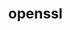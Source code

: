 ---
title: "openssl"
layout: cache
categories: [package, develop]
meta: {"versions": ["1.1.1u", "3.1.3", "3.3.0", "3.3.1"], "compilers": ["apple-clang@=15.0.0", "cce@=15.0.1", "gcc@=10.2.1", "gcc@=10.3.0", "gcc@=11.1.0", "gcc@=11.4.0", "gcc@=12.3.0", "gcc@=7.3.1", "gcc@=7.5.0", "gcc@=9.4.0", "intel@=2021.10.0", "oneapi@=2023.2.0", "oneapi@=2024.0.0", "oneapi@=2024.2.0"], "oss": ["amzn2", "centos7", "rhel8", "sle_hpc15", "ubuntu18.04", "ubuntu20.04", "ubuntu22.04", "ventura"], "platforms": ["darwin", "linux"], "targets": ["aarch64", "neoverse_n1", "neoverse_v1", "neoverse_v2", "ppc64le", "skylake_avx512", "x86_64_v3", "x86_64_v4", "zen4"], "stacks": ["aws-isc", "aws-isc-aarch64", "aws-pcluster-icelake", "aws-pcluster-neoverse_v1", "aws-pcluster-x86_64_v4", "build_systems", "data-vis-sdk", "developer-tools", "developer-tools-manylinux2014", "e4s", "e4s-cray-rhel", "e4s-cray-sles", "e4s-neoverse-v2", "e4s-neoverse_v1", "e4s-oneapi", "e4s-power", "e4s-rocm-external", "gpu-tests", "ml-darwin-aarch64-mps", "ml-linux-x86_64-cpu", "ml-linux-x86_64-cuda", "radiuss", "radiuss-aws", "radiuss-aws-aarch64", "root", "tutorial"], "num_specs": 92, "num_specs_by_stack": {"root": 92, "ml-darwin-aarch64-mps": 1, "radiuss-aws-aarch64": 2, "aws-isc-aarch64": 2, "aws-pcluster-neoverse_v1": 2, "aws-pcluster-icelake": 1, "aws-pcluster-x86_64_v4": 6, "radiuss-aws": 1, "aws-isc": 1, "developer-tools-manylinux2014": 1, "e4s-cray-rhel": 2, "e4s-cray-sles": 2, "build_systems": 1, "radiuss": 1, "developer-tools": 2, "e4s-power": 1, "data-vis-sdk": 1, "gpu-tests": 7, "e4s-neoverse_v1": 2, "e4s-neoverse-v2": 2, "e4s": 1, "ml-linux-x86_64-cpu": 1, "tutorial": 2, "e4s-rocm-external": 1, "ml-linux-x86_64-cuda": 1, "e4s-oneapi": 1}}
spec_details: [{"hash": "kr4gcps5xfflbjpbu2krjwsznardwsot", "compiler": "apple-clang@=15.0.0", "versions": ["3.3.0"], "os": "ventura", "platform": "darwin", "target": "aarch64", "variants": ["build_system=generic", "certs=mozilla", "~docs", "+shared"], "stacks": ["root"], "size": "-", "tarball": "https://binaries.spack.io/develop/build_cache/darwin-ventura-aarch64/apple-clang-15.0.0/openssl-3.3.0/darwin-ventura-aarch64-apple-clang-15.0.0-openssl-3.3.0-kr4gcps5xfflbjpbu2krjwsznardwsot.spack"}, {"hash": "4mq63d6shi6ognvsh2b2etexlj2chrdi", "compiler": "apple-clang@=15.0.0", "versions": ["3.3.0"], "os": "ventura", "platform": "darwin", "target": "aarch64", "variants": ["build_system=generic", "certs=mozilla", "~docs", "+shared"], "stacks": ["root"], "size": "-", "tarball": "https://binaries.spack.io/develop/build_cache/darwin-ventura-aarch64/apple-clang-15.0.0/openssl-3.3.0/darwin-ventura-aarch64-apple-clang-15.0.0-openssl-3.3.0-4mq63d6shi6ognvsh2b2etexlj2chrdi.spack"}, {"hash": "djtsewwhakgqecd6ahkxlirruaeevmhp", "compiler": "apple-clang@=15.0.0", "versions": ["3.3.1"], "os": "ventura", "platform": "darwin", "target": "aarch64", "variants": ["build_system=generic", "certs=mozilla", "~docs", "+shared"], "stacks": ["ml-darwin-aarch64-mps", "root"], "size": "-", "tarball": "https://binaries.spack.io/develop/build_cache/darwin-ventura-aarch64/apple-clang-15.0.0/openssl-3.3.1/darwin-ventura-aarch64-apple-clang-15.0.0-openssl-3.3.1-djtsewwhakgqecd6ahkxlirruaeevmhp.spack"}, {"hash": "yqiypob37zwqcqtktanz66kb4ipuzzfm", "compiler": "gcc@=7.3.1", "versions": ["3.3.0"], "os": "amzn2", "platform": "linux", "target": "aarch64", "variants": ["build_system=generic", "certs=mozilla", "~docs", "+shared"], "stacks": ["root"], "size": "-", "tarball": "https://binaries.spack.io/develop/build_cache/linux-amzn2-aarch64/gcc-7.3.1/openssl-3.3.0/linux-amzn2-aarch64-gcc-7.3.1-openssl-3.3.0-yqiypob37zwqcqtktanz66kb4ipuzzfm.spack"}, {"hash": "d7hna7vnkhjhyso4sse4le3ftyy5wppx", "compiler": "gcc@=7.3.1", "versions": ["3.3.1"], "os": "amzn2", "platform": "linux", "target": "aarch64", "variants": ["build_system=generic", "certs=mozilla", "~docs", "+shared"], "stacks": ["radiuss-aws-aarch64", "root", "aws-isc-aarch64"], "size": "-", "tarball": "https://binaries.spack.io/develop/build_cache/linux-amzn2-aarch64/gcc-7.3.1/openssl-3.3.1/linux-amzn2-aarch64-gcc-7.3.1-openssl-3.3.1-d7hna7vnkhjhyso4sse4le3ftyy5wppx.spack"}, {"hash": "v4tarikyvn25psiiqiwimkchbywoxrgp", "compiler": "gcc@=7.3.1", "versions": ["3.3.0"], "os": "amzn2", "platform": "linux", "target": "aarch64", "variants": ["build_system=generic", "certs=mozilla", "~docs", "+shared"], "stacks": ["root"], "size": "-", "tarball": "https://binaries.spack.io/develop/build_cache/linux-amzn2-aarch64/gcc-7.3.1/openssl-3.3.0/linux-amzn2-aarch64-gcc-7.3.1-openssl-3.3.0-v4tarikyvn25psiiqiwimkchbywoxrgp.spack"}, {"hash": "pxp4bghxmcl5axb2dsbw6vw4pr2hjmxn", "compiler": "gcc@=12.3.0", "versions": ["3.3.0"], "os": "amzn2", "platform": "linux", "target": "neoverse_n1", "variants": ["build_system=generic", "certs=mozilla", "~docs", "+shared"], "stacks": ["root"], "size": "-", "tarball": "https://binaries.spack.io/develop/build_cache/linux-amzn2-neoverse_n1/gcc-12.3.0/openssl-3.3.0/linux-amzn2-neoverse_n1-gcc-12.3.0-openssl-3.3.0-pxp4bghxmcl5axb2dsbw6vw4pr2hjmxn.spack"}, {"hash": "iqrxhu3rvgdt6zu6fchqsdocyiqxgchd", "compiler": "gcc@=12.3.0", "versions": ["3.3.1"], "os": "amzn2", "platform": "linux", "target": "neoverse_n1", "variants": ["build_system=generic", "certs=mozilla", "~docs", "+shared"], "stacks": ["root", "aws-pcluster-neoverse_v1"], "size": "-", "tarball": "https://binaries.spack.io/develop/build_cache/linux-amzn2-neoverse_n1/gcc-12.3.0/openssl-3.3.1/linux-amzn2-neoverse_n1-gcc-12.3.0-openssl-3.3.1-iqrxhu3rvgdt6zu6fchqsdocyiqxgchd.spack"}, {"hash": "gyxsdrmyh2xl7orl6ifkremrkhxfkgzj", "compiler": "gcc@=12.3.0", "versions": ["3.3.0"], "os": "amzn2", "platform": "linux", "target": "neoverse_n1", "variants": ["build_system=generic", "certs=mozilla", "~docs", "+shared"], "stacks": ["root"], "size": "-", "tarball": "https://binaries.spack.io/develop/build_cache/linux-amzn2-neoverse_n1/gcc-12.3.0/openssl-3.3.0/linux-amzn2-neoverse_n1-gcc-12.3.0-openssl-3.3.0-gyxsdrmyh2xl7orl6ifkremrkhxfkgzj.spack"}, {"hash": "cnv7kj5jgdppnz6eccvartkgwq6srhrb", "compiler": "gcc@=7.3.1", "versions": ["3.3.0"], "os": "amzn2", "platform": "linux", "target": "neoverse_n1", "variants": ["build_system=generic", "certs=mozilla", "~docs", "+shared"], "stacks": ["root"], "size": "-", "tarball": "https://binaries.spack.io/develop/build_cache/linux-amzn2-neoverse_n1/gcc-7.3.1/openssl-3.3.0/linux-amzn2-neoverse_n1-gcc-7.3.1-openssl-3.3.0-cnv7kj5jgdppnz6eccvartkgwq6srhrb.spack"}, {"hash": "7eylqvc3dezqbpt6nimtnaqllwge465l", "compiler": "gcc@=7.3.1", "versions": ["3.3.0"], "os": "amzn2", "platform": "linux", "target": "neoverse_n1", "variants": ["build_system=generic", "certs=mozilla", "~docs", "+shared"], "stacks": ["root"], "size": "-", "tarball": "https://binaries.spack.io/develop/build_cache/linux-amzn2-neoverse_n1/gcc-7.3.1/openssl-3.3.0/linux-amzn2-neoverse_n1-gcc-7.3.1-openssl-3.3.0-7eylqvc3dezqbpt6nimtnaqllwge465l.spack"}, {"hash": "2soi2uqjcpqhzkwizitjitehzdabvdgo", "compiler": "gcc@=7.3.1", "versions": ["3.3.1"], "os": "amzn2", "platform": "linux", "target": "neoverse_n1", "variants": ["build_system=generic", "certs=mozilla", "~docs", "+shared"], "stacks": ["radiuss-aws-aarch64", "root", "aws-isc-aarch64"], "size": "-", "tarball": "https://binaries.spack.io/develop/build_cache/linux-amzn2-neoverse_n1/gcc-7.3.1/openssl-3.3.1/linux-amzn2-neoverse_n1-gcc-7.3.1-openssl-3.3.1-2soi2uqjcpqhzkwizitjitehzdabvdgo.spack"}, {"hash": "dvzo5a6sk6n7fewstmlsfzc7usmmg6xq", "compiler": "gcc@=12.3.0", "versions": ["3.3.1"], "os": "amzn2", "platform": "linux", "target": "neoverse_v1", "variants": ["build_system=generic", "certs=mozilla", "~docs", "+shared"], "stacks": ["root", "aws-pcluster-neoverse_v1"], "size": "-", "tarball": "https://binaries.spack.io/develop/build_cache/linux-amzn2-neoverse_v1/gcc-12.3.0/openssl-3.3.1/linux-amzn2-neoverse_v1-gcc-12.3.0-openssl-3.3.1-dvzo5a6sk6n7fewstmlsfzc7usmmg6xq.spack"}, {"hash": "z2aggikg7vkayt4vu3w3uesrzcfls7gj", "compiler": "gcc@=12.3.0", "versions": ["3.3.0"], "os": "amzn2", "platform": "linux", "target": "neoverse_v1", "variants": ["build_system=generic", "certs=mozilla", "~docs", "+shared"], "stacks": ["root"], "size": "-", "tarball": "https://binaries.spack.io/develop/build_cache/linux-amzn2-neoverse_v1/gcc-12.3.0/openssl-3.3.0/linux-amzn2-neoverse_v1-gcc-12.3.0-openssl-3.3.0-z2aggikg7vkayt4vu3w3uesrzcfls7gj.spack"}, {"hash": "lfrdvfuofyrrhakkwuupn2bne5dfyaoe", "compiler": "gcc@=12.3.0", "versions": ["3.3.0"], "os": "amzn2", "platform": "linux", "target": "neoverse_v1", "variants": ["build_system=generic", "certs=mozilla", "~docs", "+shared"], "stacks": ["root"], "size": "-", "tarball": "https://binaries.spack.io/develop/build_cache/linux-amzn2-neoverse_v1/gcc-12.3.0/openssl-3.3.0/linux-amzn2-neoverse_v1-gcc-12.3.0-openssl-3.3.0-lfrdvfuofyrrhakkwuupn2bne5dfyaoe.spack"}, {"hash": "6b5ifxx2yqzfignfn6o4qmu62joaan5d", "compiler": "gcc@=7.3.1", "versions": ["1.1.1u"], "os": "amzn2", "platform": "linux", "target": "skylake_avx512", "variants": ["build_system=generic", "certs=mozilla", "~docs", "~shared"], "stacks": ["aws-pcluster-icelake", "root"], "size": "-", "tarball": "https://binaries.spack.io/develop/build_cache/linux-amzn2-skylake_avx512/gcc-7.3.1/openssl-1.1.1u/linux-amzn2-skylake_avx512-gcc-7.3.1-openssl-1.1.1u-6b5ifxx2yqzfignfn6o4qmu62joaan5d.spack"}, {"hash": "btuhlng7evjlbaomavbb4fnbufm4vy2b", "compiler": "gcc@=12.3.0", "versions": ["3.3.0"], "os": "amzn2", "platform": "linux", "target": "x86_64_v3", "variants": ["build_system=generic", "certs=mozilla", "~docs", "+shared"], "stacks": ["root"], "size": "-", "tarball": "https://binaries.spack.io/develop/build_cache/linux-amzn2-x86_64_v3/gcc-12.3.0/openssl-3.3.0/linux-amzn2-x86_64_v3-gcc-12.3.0-openssl-3.3.0-btuhlng7evjlbaomavbb4fnbufm4vy2b.spack"}, {"hash": "fltudtro4l7dcyx3rcvfb55q2mwfmomr", "compiler": "gcc@=12.3.0", "versions": ["3.3.0"], "os": "amzn2", "platform": "linux", "target": "x86_64_v3", "variants": ["build_system=generic", "certs=mozilla", "~docs", "+shared"], "stacks": ["root"], "size": "-", "tarball": "https://binaries.spack.io/develop/build_cache/linux-amzn2-x86_64_v3/gcc-12.3.0/openssl-3.3.0/linux-amzn2-x86_64_v3-gcc-12.3.0-openssl-3.3.0-fltudtro4l7dcyx3rcvfb55q2mwfmomr.spack"}, {"hash": "5me7kbxo7knwdhukcygqnh6fqqo6x3pd", "compiler": "gcc@=12.3.0", "versions": ["3.3.1"], "os": "amzn2", "platform": "linux", "target": "x86_64_v3", "variants": ["build_system=generic", "certs=mozilla", "~docs", "+shared"], "stacks": ["root", "aws-pcluster-x86_64_v4"], "size": "-", "tarball": "https://binaries.spack.io/develop/build_cache/linux-amzn2-x86_64_v3/gcc-12.3.0/openssl-3.3.1/linux-amzn2-x86_64_v3-gcc-12.3.0-openssl-3.3.1-5me7kbxo7knwdhukcygqnh6fqqo6x3pd.spack"}, {"hash": "lj5n4sjjtkfajq4abx4orugeuabwh2cc", "compiler": "gcc@=7.3.1", "versions": ["3.3.0"], "os": "amzn2", "platform": "linux", "target": "x86_64_v3", "variants": ["build_system=generic", "certs=mozilla", "~docs", "+shared"], "stacks": ["root"], "size": "-", "tarball": "https://binaries.spack.io/develop/build_cache/linux-amzn2-x86_64_v3/gcc-7.3.1/openssl-3.3.0/linux-amzn2-x86_64_v3-gcc-7.3.1-openssl-3.3.0-lj5n4sjjtkfajq4abx4orugeuabwh2cc.spack"}, {"hash": "csvnot5okzm4ru5xgqsupp6xahl3v7qf", "compiler": "gcc@=7.3.1", "versions": ["3.3.0"], "os": "amzn2", "platform": "linux", "target": "x86_64_v3", "variants": ["build_system=generic", "certs=mozilla", "~docs", "+shared"], "stacks": ["root"], "size": "-", "tarball": "https://binaries.spack.io/develop/build_cache/linux-amzn2-x86_64_v3/gcc-7.3.1/openssl-3.3.0/linux-amzn2-x86_64_v3-gcc-7.3.1-openssl-3.3.0-csvnot5okzm4ru5xgqsupp6xahl3v7qf.spack"}, {"hash": "iinow3catbfl3agn3agl26coxjxudqoy", "compiler": "gcc@=7.3.1", "versions": ["3.3.1"], "os": "amzn2", "platform": "linux", "target": "x86_64_v3", "variants": ["build_system=generic", "certs=mozilla", "~docs", "+shared"], "stacks": ["radiuss-aws", "root", "aws-isc"], "size": "-", "tarball": "https://binaries.spack.io/develop/build_cache/linux-amzn2-x86_64_v3/gcc-7.3.1/openssl-3.3.1/linux-amzn2-x86_64_v3-gcc-7.3.1-openssl-3.3.1-iinow3catbfl3agn3agl26coxjxudqoy.spack"}, {"hash": "sx4hqktxcugimwvbndg5yqp573iijmxa", "compiler": "intel@=2021.10.0", "versions": ["3.3.0"], "os": "amzn2", "platform": "linux", "target": "x86_64_v3", "variants": ["build_system=generic", "certs=mozilla", "~docs", "+shared"], "stacks": ["root"], "size": "-", "tarball": "https://binaries.spack.io/develop/build_cache/linux-amzn2-x86_64_v3/intel-2021.10.0/openssl-3.3.0/linux-amzn2-x86_64_v3-intel-2021.10.0-openssl-3.3.0-sx4hqktxcugimwvbndg5yqp573iijmxa.spack"}, {"hash": "mxysox7ima4mpltg2mdutsv3lcm3zdsn", "compiler": "intel@=2021.10.0", "versions": ["3.3.1"], "os": "amzn2", "platform": "linux", "target": "x86_64_v3", "variants": ["build_system=generic", "certs=mozilla", "~docs", "+shared"], "stacks": ["root", "aws-pcluster-x86_64_v4"], "size": "-", "tarball": "https://binaries.spack.io/develop/build_cache/linux-amzn2-x86_64_v3/intel-2021.10.0/openssl-3.3.1/linux-amzn2-x86_64_v3-intel-2021.10.0-openssl-3.3.1-mxysox7ima4mpltg2mdutsv3lcm3zdsn.spack"}, {"hash": "fpqdtvclbjymcun7bex3c7ky2o2ul6wn", "compiler": "intel@=2021.10.0", "versions": ["3.3.0"], "os": "amzn2", "platform": "linux", "target": "x86_64_v3", "variants": ["build_system=generic", "certs=mozilla", "~docs", "+shared"], "stacks": ["root"], "size": "-", "tarball": "https://binaries.spack.io/develop/build_cache/linux-amzn2-x86_64_v3/intel-2021.10.0/openssl-3.3.0/linux-amzn2-x86_64_v3-intel-2021.10.0-openssl-3.3.0-fpqdtvclbjymcun7bex3c7ky2o2ul6wn.spack"}, {"hash": "dtzosvmvsmgmybgjmlhdehqreg5f5dfo", "compiler": "oneapi@=2023.2.0", "versions": ["3.3.1"], "os": "amzn2", "platform": "linux", "target": "x86_64_v3", "variants": ["build_system=generic", "certs=mozilla", "~docs", "+shared"], "stacks": ["root", "aws-pcluster-x86_64_v4"], "size": "-", "tarball": "https://binaries.spack.io/develop/build_cache/linux-amzn2-x86_64_v3/oneapi-2023.2.0/openssl-3.3.1/linux-amzn2-x86_64_v3-oneapi-2023.2.0-openssl-3.3.1-dtzosvmvsmgmybgjmlhdehqreg5f5dfo.spack"}, {"hash": "ble3uyv6hfcncntaravfuhui6r2iirj4", "compiler": "oneapi@=2023.2.0", "versions": ["3.3.0"], "os": "amzn2", "platform": "linux", "target": "x86_64_v3", "variants": ["build_system=generic", "certs=mozilla", "~docs", "+shared"], "stacks": ["root"], "size": "-", "tarball": "https://binaries.spack.io/develop/build_cache/linux-amzn2-x86_64_v3/oneapi-2023.2.0/openssl-3.3.0/linux-amzn2-x86_64_v3-oneapi-2023.2.0-openssl-3.3.0-ble3uyv6hfcncntaravfuhui6r2iirj4.spack"}, {"hash": "mjphnms2bz2jficogr7f72q7g27hmaww", "compiler": "oneapi@=2023.2.0", "versions": ["3.3.0"], "os": "amzn2", "platform": "linux", "target": "x86_64_v3", "variants": ["build_system=generic", "certs=mozilla", "~docs", "+shared"], "stacks": ["root"], "size": "-", "tarball": "https://binaries.spack.io/develop/build_cache/linux-amzn2-x86_64_v3/oneapi-2023.2.0/openssl-3.3.0/linux-amzn2-x86_64_v3-oneapi-2023.2.0-openssl-3.3.0-mjphnms2bz2jficogr7f72q7g27hmaww.spack"}, {"hash": "mrhuumit3cq4nl2w4lyy6a7ccui3fo73", "compiler": "gcc@=12.3.0", "versions": ["3.3.0"], "os": "amzn2", "platform": "linux", "target": "x86_64_v4", "variants": ["build_system=generic", "certs=mozilla", "~docs", "+shared"], "stacks": ["root"], "size": "-", "tarball": "https://binaries.spack.io/develop/build_cache/linux-amzn2-x86_64_v4/gcc-12.3.0/openssl-3.3.0/linux-amzn2-x86_64_v4-gcc-12.3.0-openssl-3.3.0-mrhuumit3cq4nl2w4lyy6a7ccui3fo73.spack"}, {"hash": "bgmgx3nxddldotwngyssr6zl6gm3lwb3", "compiler": "gcc@=12.3.0", "versions": ["3.3.0"], "os": "amzn2", "platform": "linux", "target": "x86_64_v4", "variants": ["build_system=generic", "certs=mozilla", "~docs", "+shared"], "stacks": ["root"], "size": "-", "tarball": "https://binaries.spack.io/develop/build_cache/linux-amzn2-x86_64_v4/gcc-12.3.0/openssl-3.3.0/linux-amzn2-x86_64_v4-gcc-12.3.0-openssl-3.3.0-bgmgx3nxddldotwngyssr6zl6gm3lwb3.spack"}, {"hash": "xv6rm3d4n6cyceye6fqxqxew3rmas6ir", "compiler": "gcc@=12.3.0", "versions": ["3.3.1"], "os": "amzn2", "platform": "linux", "target": "x86_64_v4", "variants": ["build_system=generic", "certs=mozilla", "~docs", "+shared"], "stacks": ["root", "aws-pcluster-x86_64_v4"], "size": "-", "tarball": "https://binaries.spack.io/develop/build_cache/linux-amzn2-x86_64_v4/gcc-12.3.0/openssl-3.3.1/linux-amzn2-x86_64_v4-gcc-12.3.0-openssl-3.3.1-xv6rm3d4n6cyceye6fqxqxew3rmas6ir.spack"}, {"hash": "xdyv2hicyblpcushfqkhjfampgd2osbj", "compiler": "intel@=2021.10.0", "versions": ["3.3.1"], "os": "amzn2", "platform": "linux", "target": "x86_64_v4", "variants": ["build_system=generic", "certs=mozilla", "~docs", "+shared"], "stacks": ["root", "aws-pcluster-x86_64_v4"], "size": "-", "tarball": "https://binaries.spack.io/develop/build_cache/linux-amzn2-x86_64_v4/intel-2021.10.0/openssl-3.3.1/linux-amzn2-x86_64_v4-intel-2021.10.0-openssl-3.3.1-xdyv2hicyblpcushfqkhjfampgd2osbj.spack"}, {"hash": "fbd2xl46dkpsaoaf4dmdya6xt4hrp3tj", "compiler": "intel@=2021.10.0", "versions": ["3.3.0"], "os": "amzn2", "platform": "linux", "target": "x86_64_v4", "variants": ["build_system=generic", "certs=mozilla", "~docs", "+shared"], "stacks": ["root"], "size": "-", "tarball": "https://binaries.spack.io/develop/build_cache/linux-amzn2-x86_64_v4/intel-2021.10.0/openssl-3.3.0/linux-amzn2-x86_64_v4-intel-2021.10.0-openssl-3.3.0-fbd2xl46dkpsaoaf4dmdya6xt4hrp3tj.spack"}, {"hash": "x7yxzflrsowlzowperucnlzygwlzrwq5", "compiler": "intel@=2021.10.0", "versions": ["3.3.0"], "os": "amzn2", "platform": "linux", "target": "x86_64_v4", "variants": ["build_system=generic", "certs=mozilla", "~docs", "+shared"], "stacks": ["root"], "size": "-", "tarball": "https://binaries.spack.io/develop/build_cache/linux-amzn2-x86_64_v4/intel-2021.10.0/openssl-3.3.0/linux-amzn2-x86_64_v4-intel-2021.10.0-openssl-3.3.0-x7yxzflrsowlzowperucnlzygwlzrwq5.spack"}, {"hash": "rgpue623gxejp43qpfpfzocxq2kdk7sd", "compiler": "oneapi@=2023.2.0", "versions": ["3.3.0"], "os": "amzn2", "platform": "linux", "target": "x86_64_v4", "variants": ["build_system=generic", "certs=mozilla", "~docs", "+shared"], "stacks": ["root"], "size": "-", "tarball": "https://binaries.spack.io/develop/build_cache/linux-amzn2-x86_64_v4/oneapi-2023.2.0/openssl-3.3.0/linux-amzn2-x86_64_v4-oneapi-2023.2.0-openssl-3.3.0-rgpue623gxejp43qpfpfzocxq2kdk7sd.spack"}, {"hash": "k7yuxltgyfaxev7dv3slds645rpsls6e", "compiler": "oneapi@=2023.2.0", "versions": ["3.3.0"], "os": "amzn2", "platform": "linux", "target": "x86_64_v4", "variants": ["build_system=generic", "certs=mozilla", "~docs", "+shared"], "stacks": ["root"], "size": "-", "tarball": "https://binaries.spack.io/develop/build_cache/linux-amzn2-x86_64_v4/oneapi-2023.2.0/openssl-3.3.0/linux-amzn2-x86_64_v4-oneapi-2023.2.0-openssl-3.3.0-k7yuxltgyfaxev7dv3slds645rpsls6e.spack"}, {"hash": "dd5eld62e43nivg2zvjhsu4hqbqlyt4q", "compiler": "oneapi@=2023.2.0", "versions": ["3.3.1"], "os": "amzn2", "platform": "linux", "target": "x86_64_v4", "variants": ["build_system=generic", "certs=mozilla", "~docs", "+shared"], "stacks": ["root", "aws-pcluster-x86_64_v4"], "size": "-", "tarball": "https://binaries.spack.io/develop/build_cache/linux-amzn2-x86_64_v4/oneapi-2023.2.0/openssl-3.3.1/linux-amzn2-x86_64_v4-oneapi-2023.2.0-openssl-3.3.1-dd5eld62e43nivg2zvjhsu4hqbqlyt4q.spack"}, {"hash": "x753iv7efaump7m4vk223auciouap6iq", "compiler": "gcc@=10.2.1", "versions": ["3.3.0"], "os": "centos7", "platform": "linux", "target": "x86_64_v3", "variants": ["build_system=generic", "certs=system", "~docs", "+shared"], "stacks": ["root"], "size": "-", "tarball": "https://binaries.spack.io/develop/build_cache/linux-centos7-x86_64_v3/gcc-10.2.1/openssl-3.3.0/linux-centos7-x86_64_v3-gcc-10.2.1-openssl-3.3.0-x753iv7efaump7m4vk223auciouap6iq.spack"}, {"hash": "na6dirhthms3ejib5xfryydnv4rzq64d", "compiler": "gcc@=10.2.1", "versions": ["3.3.1"], "os": "centos7", "platform": "linux", "target": "x86_64_v3", "variants": ["build_system=generic", "certs=system", "~docs", "+shared"], "stacks": ["developer-tools-manylinux2014", "root"], "size": "-", "tarball": "https://binaries.spack.io/develop/build_cache/linux-centos7-x86_64_v3/gcc-10.2.1/openssl-3.3.1/linux-centos7-x86_64_v3-gcc-10.2.1-openssl-3.3.1-na6dirhthms3ejib5xfryydnv4rzq64d.spack"}, {"hash": "foqxo5u6ikkwxup2r7w33jqyobdzgbwv", "compiler": "gcc@=10.2.1", "versions": ["3.3.0"], "os": "centos7", "platform": "linux", "target": "x86_64_v3", "variants": ["build_system=generic", "certs=system", "~docs", "+shared"], "stacks": ["root"], "size": "-", "tarball": "https://binaries.spack.io/develop/build_cache/linux-centos7-x86_64_v3/gcc-10.2.1/openssl-3.3.0/linux-centos7-x86_64_v3-gcc-10.2.1-openssl-3.3.0-foqxo5u6ikkwxup2r7w33jqyobdzgbwv.spack"}, {"hash": "puxtkcrsua6ukbjscpt2vlee3yvn67ge", "compiler": "cce@=15.0.1", "versions": ["3.3.1"], "os": "rhel8", "platform": "linux", "target": "zen4", "variants": ["build_system=generic", "certs=mozilla", "~docs", "+shared"], "stacks": ["e4s-cray-rhel", "root"], "size": "-", "tarball": "https://binaries.spack.io/develop/build_cache/linux-rhel8-zen4/cce-15.0.1/openssl-3.3.1/linux-rhel8-zen4-cce-15.0.1-openssl-3.3.1-puxtkcrsua6ukbjscpt2vlee3yvn67ge.spack"}, {"hash": "omfdeprlexbqlctd2hyeiieykcvyq6sd", "compiler": "cce@=15.0.1", "versions": ["3.3.0"], "os": "rhel8", "platform": "linux", "target": "zen4", "variants": ["build_system=generic", "certs=mozilla", "~docs", "+shared"], "stacks": ["root"], "size": "-", "tarball": "https://binaries.spack.io/develop/build_cache/linux-rhel8-zen4/cce-15.0.1/openssl-3.3.0/linux-rhel8-zen4-cce-15.0.1-openssl-3.3.0-omfdeprlexbqlctd2hyeiieykcvyq6sd.spack"}, {"hash": "pe6gew76ysowelv3inf3ndznsxrmdeid", "compiler": "cce@=15.0.1", "versions": ["3.3.0"], "os": "rhel8", "platform": "linux", "target": "zen4", "variants": ["build_system=generic", "certs=mozilla", "~docs", "+shared"], "stacks": ["root"], "size": "-", "tarball": "https://binaries.spack.io/develop/build_cache/linux-rhel8-zen4/cce-15.0.1/openssl-3.3.0/linux-rhel8-zen4-cce-15.0.1-openssl-3.3.0-pe6gew76ysowelv3inf3ndznsxrmdeid.spack"}, {"hash": "j7ifkj57nbuqn65mp2gabzyxwlhgfwe6", "compiler": "cce@=15.0.1", "versions": ["3.3.0"], "os": "rhel8", "platform": "linux", "target": "zen4", "variants": ["build_system=generic", "certs=mozilla", "~docs", "+shared"], "stacks": ["root"], "size": "-", "tarball": "https://binaries.spack.io/develop/build_cache/linux-rhel8-zen4/cce-15.0.1/openssl-3.3.0/linux-rhel8-zen4-cce-15.0.1-openssl-3.3.0-j7ifkj57nbuqn65mp2gabzyxwlhgfwe6.spack"}, {"hash": "zjmsklticmhi5wblbz2cve32kquj5krc", "compiler": "cce@=15.0.1", "versions": ["3.3.1"], "os": "rhel8", "platform": "linux", "target": "zen4", "variants": ["build_system=generic", "certs=mozilla", "~docs", "+shared"], "stacks": ["e4s-cray-rhel", "root"], "size": "-", "tarball": "https://binaries.spack.io/develop/build_cache/linux-rhel8-zen4/cce-15.0.1/openssl-3.3.1/linux-rhel8-zen4-cce-15.0.1-openssl-3.3.1-zjmsklticmhi5wblbz2cve32kquj5krc.spack"}, {"hash": "o3iz5tsf2txv7tjsotc43e26qojdsstl", "compiler": "cce@=15.0.1", "versions": ["3.3.0"], "os": "rhel8", "platform": "linux", "target": "zen4", "variants": ["build_system=generic", "certs=mozilla", "~docs", "+shared"], "stacks": ["root"], "size": "-", "tarball": "https://binaries.spack.io/develop/build_cache/linux-rhel8-zen4/cce-15.0.1/openssl-3.3.0/linux-rhel8-zen4-cce-15.0.1-openssl-3.3.0-o3iz5tsf2txv7tjsotc43e26qojdsstl.spack"}, {"hash": "m6rflzrlm2ylehyrmgqesnslaex5omc2", "compiler": "gcc@=10.3.0", "versions": ["3.3.1"], "os": "sle_hpc15", "platform": "linux", "target": "x86_64_v4", "variants": ["build_system=generic", "certs=mozilla", "~docs", "+shared"], "stacks": ["e4s-cray-sles", "root"], "size": "-", "tarball": "https://binaries.spack.io/develop/build_cache/linux-sle_hpc15-x86_64_v4/gcc-10.3.0/openssl-3.3.1/linux-sle_hpc15-x86_64_v4-gcc-10.3.0-openssl-3.3.1-m6rflzrlm2ylehyrmgqesnslaex5omc2.spack"}, {"hash": "rlqas7wyncpyrvxi46esxoahc6ynouao", "compiler": "gcc@=10.3.0", "versions": ["3.3.0"], "os": "sle_hpc15", "platform": "linux", "target": "x86_64_v4", "variants": ["build_system=generic", "certs=mozilla", "~docs", "+shared"], "stacks": ["root"], "size": "-", "tarball": "https://binaries.spack.io/develop/build_cache/linux-sle_hpc15-x86_64_v4/gcc-10.3.0/openssl-3.3.0/linux-sle_hpc15-x86_64_v4-gcc-10.3.0-openssl-3.3.0-rlqas7wyncpyrvxi46esxoahc6ynouao.spack"}, {"hash": "qaqmandubq3reisk26hhusmypgutdqpl", "compiler": "gcc@=10.3.0", "versions": ["3.3.0"], "os": "sle_hpc15", "platform": "linux", "target": "x86_64_v4", "variants": ["build_system=generic", "certs=mozilla", "~docs", "+shared"], "stacks": ["root"], "size": "-", "tarball": "https://binaries.spack.io/develop/build_cache/linux-sle_hpc15-x86_64_v4/gcc-10.3.0/openssl-3.3.0/linux-sle_hpc15-x86_64_v4-gcc-10.3.0-openssl-3.3.0-qaqmandubq3reisk26hhusmypgutdqpl.spack"}, {"hash": "aqmiswqkh4crvxgcy2esrbpuqi5i6jcj", "compiler": "gcc@=10.3.0", "versions": ["3.3.0"], "os": "sle_hpc15", "platform": "linux", "target": "x86_64_v4", "variants": ["build_system=generic", "certs=mozilla", "~docs", "+shared"], "stacks": ["root"], "size": "-", "tarball": "https://binaries.spack.io/develop/build_cache/linux-sle_hpc15-x86_64_v4/gcc-10.3.0/openssl-3.3.0/linux-sle_hpc15-x86_64_v4-gcc-10.3.0-openssl-3.3.0-aqmiswqkh4crvxgcy2esrbpuqi5i6jcj.spack"}, {"hash": "u4lpbgy5evkialfuzmtvxb5e57httahf", "compiler": "gcc@=10.3.0", "versions": ["3.3.1"], "os": "sle_hpc15", "platform": "linux", "target": "x86_64_v4", "variants": ["build_system=generic", "certs=mozilla", "~docs", "+shared"], "stacks": ["e4s-cray-sles", "root"], "size": "-", "tarball": "https://binaries.spack.io/develop/build_cache/linux-sle_hpc15-x86_64_v4/gcc-10.3.0/openssl-3.3.1/linux-sle_hpc15-x86_64_v4-gcc-10.3.0-openssl-3.3.1-u4lpbgy5evkialfuzmtvxb5e57httahf.spack"}, {"hash": "pvlfy24x6pesoh6mccur2mi3ub4z4acl", "compiler": "gcc@=10.3.0", "versions": ["3.3.0"], "os": "sle_hpc15", "platform": "linux", "target": "x86_64_v4", "variants": ["build_system=generic", "certs=mozilla", "~docs", "+shared"], "stacks": ["root"], "size": "-", "tarball": "https://binaries.spack.io/develop/build_cache/linux-sle_hpc15-x86_64_v4/gcc-10.3.0/openssl-3.3.0/linux-sle_hpc15-x86_64_v4-gcc-10.3.0-openssl-3.3.0-pvlfy24x6pesoh6mccur2mi3ub4z4acl.spack"}, {"hash": "mjdiqwsvmsjgokyl6zfc4fpg2fyvf4sb", "compiler": "gcc@=7.5.0", "versions": ["3.3.0"], "os": "ubuntu18.04", "platform": "linux", "target": "x86_64_v3", "variants": ["build_system=generic", "certs=mozilla", "~docs", "+shared"], "stacks": ["root"], "size": "-", "tarball": "https://binaries.spack.io/develop/build_cache/linux-ubuntu18.04-x86_64_v3/gcc-7.5.0/openssl-3.3.0/linux-ubuntu18.04-x86_64_v3-gcc-7.5.0-openssl-3.3.0-mjdiqwsvmsjgokyl6zfc4fpg2fyvf4sb.spack"}, {"hash": "jibkxa46s6qgpcwi55ty5pfqzjgtijnq", "compiler": "gcc@=7.5.0", "versions": ["3.3.1"], "os": "ubuntu18.04", "platform": "linux", "target": "x86_64_v3", "variants": ["build_system=generic", "certs=mozilla", "~docs", "+shared"], "stacks": ["build_systems", "radiuss", "root"], "size": "-", "tarball": "https://binaries.spack.io/develop/build_cache/linux-ubuntu18.04-x86_64_v3/gcc-7.5.0/openssl-3.3.1/linux-ubuntu18.04-x86_64_v3-gcc-7.5.0-openssl-3.3.1-jibkxa46s6qgpcwi55ty5pfqzjgtijnq.spack"}, {"hash": "wjnrpp3nkp7n72ksfqu3wgjt5v7liaey", "compiler": "gcc@=7.5.0", "versions": ["3.3.0"], "os": "ubuntu18.04", "platform": "linux", "target": "x86_64_v3", "variants": ["build_system=generic", "certs=mozilla", "~docs", "+shared"], "stacks": ["root"], "size": "-", "tarball": "https://binaries.spack.io/develop/build_cache/linux-ubuntu18.04-x86_64_v3/gcc-7.5.0/openssl-3.3.0/linux-ubuntu18.04-x86_64_v3-gcc-7.5.0-openssl-3.3.0-wjnrpp3nkp7n72ksfqu3wgjt5v7liaey.spack"}, {"hash": "rwc5ka4ei3qdfgveafq6ev6msnmj5r76", "compiler": "gcc@=7.5.0", "versions": ["3.3.0"], "os": "ubuntu18.04", "platform": "linux", "target": "x86_64_v3", "variants": ["build_system=generic", "certs=system", "~docs", "+shared"], "stacks": ["root", "developer-tools"], "size": "-", "tarball": "https://binaries.spack.io/develop/build_cache/linux-ubuntu18.04-x86_64_v3/gcc-7.5.0/openssl-3.3.0/linux-ubuntu18.04-x86_64_v3-gcc-7.5.0-openssl-3.3.0-rwc5ka4ei3qdfgveafq6ev6msnmj5r76.spack"}, {"hash": "anmsopn2qnkorioz25voj66n3soaohne", "compiler": "gcc@=7.5.0", "versions": ["3.3.0"], "os": "ubuntu18.04", "platform": "linux", "target": "x86_64_v3", "variants": ["build_system=generic", "certs=system", "~docs", "+shared"], "stacks": ["root", "developer-tools"], "size": "-", "tarball": "https://binaries.spack.io/develop/build_cache/linux-ubuntu18.04-x86_64_v3/gcc-7.5.0/openssl-3.3.0/linux-ubuntu18.04-x86_64_v3-gcc-7.5.0-openssl-3.3.0-anmsopn2qnkorioz25voj66n3soaohne.spack"}, {"hash": "pcduco4cp264tnpksb6lzmvtezqzcj2e", "compiler": "gcc@=9.4.0", "versions": ["3.3.0"], "os": "ubuntu20.04", "platform": "linux", "target": "ppc64le", "variants": ["build_system=generic", "certs=mozilla", "~docs", "+shared"], "stacks": ["root"], "size": "-", "tarball": "https://binaries.spack.io/develop/build_cache/linux-ubuntu20.04-ppc64le/gcc-9.4.0/openssl-3.3.0/linux-ubuntu20.04-ppc64le-gcc-9.4.0-openssl-3.3.0-pcduco4cp264tnpksb6lzmvtezqzcj2e.spack"}, {"hash": "pmxisawensomctxtikvnipayd26uzzrm", "compiler": "gcc@=9.4.0", "versions": ["3.3.0"], "os": "ubuntu20.04", "platform": "linux", "target": "ppc64le", "variants": ["build_system=generic", "certs=mozilla", "~docs", "+shared"], "stacks": ["root"], "size": "-", "tarball": "https://binaries.spack.io/develop/build_cache/linux-ubuntu20.04-ppc64le/gcc-9.4.0/openssl-3.3.0/linux-ubuntu20.04-ppc64le-gcc-9.4.0-openssl-3.3.0-pmxisawensomctxtikvnipayd26uzzrm.spack"}, {"hash": "yk24ehydxr5a56owgtj6fjze5ogylae4", "compiler": "gcc@=9.4.0", "versions": ["3.3.1"], "os": "ubuntu20.04", "platform": "linux", "target": "ppc64le", "variants": ["build_system=generic", "certs=mozilla", "~docs", "+shared"], "stacks": ["e4s-power", "root"], "size": "-", "tarball": "https://binaries.spack.io/develop/build_cache/linux-ubuntu20.04-ppc64le/gcc-9.4.0/openssl-3.3.1/linux-ubuntu20.04-ppc64le-gcc-9.4.0-openssl-3.3.1-yk24ehydxr5a56owgtj6fjze5ogylae4.spack"}, {"hash": "nttu2czsdkqcahjenonti7464n2hbfpg", "compiler": "gcc@=11.1.0", "versions": ["3.3.1"], "os": "ubuntu20.04", "platform": "linux", "target": "x86_64_v3", "variants": ["build_system=generic", "certs=mozilla", "~docs", "+shared"], "stacks": ["data-vis-sdk", "root"], "size": "-", "tarball": "https://binaries.spack.io/develop/build_cache/linux-ubuntu20.04-x86_64_v3/gcc-11.1.0/openssl-3.3.1/linux-ubuntu20.04-x86_64_v3-gcc-11.1.0-openssl-3.3.1-nttu2czsdkqcahjenonti7464n2hbfpg.spack"}, {"hash": "evbn4hf244upx7y7sabhhimb7g7kjp77", "compiler": "gcc@=11.1.0", "versions": ["3.3.0"], "os": "ubuntu20.04", "platform": "linux", "target": "x86_64_v3", "variants": ["build_system=generic", "certs=mozilla", "~docs", "+shared"], "stacks": ["root"], "size": "-", "tarball": "https://binaries.spack.io/develop/build_cache/linux-ubuntu20.04-x86_64_v3/gcc-11.1.0/openssl-3.3.0/linux-ubuntu20.04-x86_64_v3-gcc-11.1.0-openssl-3.3.0-evbn4hf244upx7y7sabhhimb7g7kjp77.spack"}, {"hash": "sr5gzv4xsikyqk33majfjxrz5tpxk6rl", "compiler": "gcc@=11.1.0", "versions": ["3.3.0"], "os": "ubuntu20.04", "platform": "linux", "target": "x86_64_v3", "variants": ["build_system=generic", "certs=mozilla", "~docs", "+shared"], "stacks": ["root"], "size": "-", "tarball": "https://binaries.spack.io/develop/build_cache/linux-ubuntu20.04-x86_64_v3/gcc-11.1.0/openssl-3.3.0/linux-ubuntu20.04-x86_64_v3-gcc-11.1.0-openssl-3.3.0-sr5gzv4xsikyqk33majfjxrz5tpxk6rl.spack"}, {"hash": "tqc4s7uv76l34nxvkqd3nlxjmih2zm34", "compiler": "gcc@=11.1.0", "versions": ["3.1.3"], "os": "ubuntu20.04", "platform": "linux", "target": "x86_64_v3", "variants": ["build_system=generic", "certs=mozilla", "~docs", "+shared"], "stacks": ["gpu-tests", "root"], "size": "-", "tarball": "https://binaries.spack.io/develop/build_cache/linux-ubuntu20.04-x86_64_v3/gcc-11.1.0/openssl-3.1.3/linux-ubuntu20.04-x86_64_v3-gcc-11.1.0-openssl-3.1.3-tqc4s7uv76l34nxvkqd3nlxjmih2zm34.spack"}, {"hash": "6dwfwulhuzwuqg75ac2awqyoewzeplj2", "compiler": "gcc@=11.1.0", "versions": ["3.1.3"], "os": "ubuntu20.04", "platform": "linux", "target": "x86_64_v3", "variants": ["build_system=generic", "certs=mozilla", "~docs", "+shared"], "stacks": ["gpu-tests", "root"], "size": "-", "tarball": "https://binaries.spack.io/develop/build_cache/linux-ubuntu20.04-x86_64_v3/gcc-11.1.0/openssl-3.1.3/linux-ubuntu20.04-x86_64_v3-gcc-11.1.0-openssl-3.1.3-6dwfwulhuzwuqg75ac2awqyoewzeplj2.spack"}, {"hash": "5oekh2ap5zvlqufphuqvrpvpshdubf5g", "compiler": "gcc@=11.1.0", "versions": ["3.1.3"], "os": "ubuntu20.04", "platform": "linux", "target": "x86_64_v3", "variants": ["build_system=generic", "certs=mozilla", "~docs", "+shared"], "stacks": ["gpu-tests", "root"], "size": "-", "tarball": "https://binaries.spack.io/develop/build_cache/linux-ubuntu20.04-x86_64_v3/gcc-11.1.0/openssl-3.1.3/linux-ubuntu20.04-x86_64_v3-gcc-11.1.0-openssl-3.1.3-5oekh2ap5zvlqufphuqvrpvpshdubf5g.spack"}, {"hash": "2ssn3v73ibhzqq53kmo6cb3qac7m62es", "compiler": "gcc@=11.1.0", "versions": ["3.1.3"], "os": "ubuntu20.04", "platform": "linux", "target": "x86_64_v3", "variants": ["build_system=generic", "certs=mozilla", "~docs", "+shared"], "stacks": ["gpu-tests", "root"], "size": "-", "tarball": "https://binaries.spack.io/develop/build_cache/linux-ubuntu20.04-x86_64_v3/gcc-11.1.0/openssl-3.1.3/linux-ubuntu20.04-x86_64_v3-gcc-11.1.0-openssl-3.1.3-2ssn3v73ibhzqq53kmo6cb3qac7m62es.spack"}, {"hash": "5beyntvj2lt7knf74i7ylq5nhnleij42", "compiler": "gcc@=11.1.0", "versions": ["3.1.3"], "os": "ubuntu20.04", "platform": "linux", "target": "x86_64_v3", "variants": ["build_system=generic", "certs=mozilla", "~docs", "+shared"], "stacks": ["gpu-tests", "root"], "size": "-", "tarball": "https://binaries.spack.io/develop/build_cache/linux-ubuntu20.04-x86_64_v3/gcc-11.1.0/openssl-3.1.3/linux-ubuntu20.04-x86_64_v3-gcc-11.1.0-openssl-3.1.3-5beyntvj2lt7knf74i7ylq5nhnleij42.spack"}, {"hash": "iovpy2pytna7cw544wlkpy2b5wwniy3z", "compiler": "gcc@=11.1.0", "versions": ["3.1.3"], "os": "ubuntu20.04", "platform": "linux", "target": "x86_64_v3", "variants": ["build_system=generic", "certs=mozilla", "~docs", "+shared"], "stacks": ["gpu-tests", "root"], "size": "-", "tarball": "https://binaries.spack.io/develop/build_cache/linux-ubuntu20.04-x86_64_v3/gcc-11.1.0/openssl-3.1.3/linux-ubuntu20.04-x86_64_v3-gcc-11.1.0-openssl-3.1.3-iovpy2pytna7cw544wlkpy2b5wwniy3z.spack"}, {"hash": "cs2qtxsa5yd2ot6lbnvjzzcm3k7x3r3i", "compiler": "gcc@=11.1.0", "versions": ["3.1.3"], "os": "ubuntu20.04", "platform": "linux", "target": "x86_64_v3", "variants": ["build_system=generic", "certs=mozilla", "~docs", "+shared"], "stacks": ["gpu-tests", "root"], "size": "-", "tarball": "https://binaries.spack.io/develop/build_cache/linux-ubuntu20.04-x86_64_v3/gcc-11.1.0/openssl-3.1.3/linux-ubuntu20.04-x86_64_v3-gcc-11.1.0-openssl-3.1.3-cs2qtxsa5yd2ot6lbnvjzzcm3k7x3r3i.spack"}, {"hash": "l4oaj4l6mrxn3xlw2ez2kxnynv5n2vhs", "compiler": "gcc@=11.4.0", "versions": ["3.3.1"], "os": "ubuntu22.04", "platform": "linux", "target": "neoverse_v1", "variants": ["build_system=generic", "certs=mozilla", "~docs", "+shared"], "stacks": ["e4s-neoverse_v1", "root"], "size": "-", "tarball": "https://binaries.spack.io/develop/build_cache/linux-ubuntu22.04-neoverse_v1/gcc-11.4.0/openssl-3.3.1/linux-ubuntu22.04-neoverse_v1-gcc-11.4.0-openssl-3.3.1-l4oaj4l6mrxn3xlw2ez2kxnynv5n2vhs.spack"}, {"hash": "kpx3kpelgxocwyiyuv4kzczcs63qzpnc", "compiler": "gcc@=11.4.0", "versions": ["3.3.0"], "os": "ubuntu22.04", "platform": "linux", "target": "neoverse_v1", "variants": ["build_system=generic", "certs=mozilla", "~docs", "+shared"], "stacks": ["root"], "size": "-", "tarball": "https://binaries.spack.io/develop/build_cache/linux-ubuntu22.04-neoverse_v1/gcc-11.4.0/openssl-3.3.0/linux-ubuntu22.04-neoverse_v1-gcc-11.4.0-openssl-3.3.0-kpx3kpelgxocwyiyuv4kzczcs63qzpnc.spack"}, {"hash": "jrrftapnf3slr7r5hip2qj33vignwsnq", "compiler": "gcc@=11.4.0", "versions": ["3.3.0"], "os": "ubuntu22.04", "platform": "linux", "target": "neoverse_v1", "variants": ["build_system=generic", "certs=mozilla", "~docs", "+shared"], "stacks": ["root"], "size": "-", "tarball": "https://binaries.spack.io/develop/build_cache/linux-ubuntu22.04-neoverse_v1/gcc-11.4.0/openssl-3.3.0/linux-ubuntu22.04-neoverse_v1-gcc-11.4.0-openssl-3.3.0-jrrftapnf3slr7r5hip2qj33vignwsnq.spack"}, {"hash": "4hgpgydblirimhokfi2yperk32qb36hf", "compiler": "gcc@=11.4.0", "versions": ["3.3.0"], "os": "ubuntu22.04", "platform": "linux", "target": "neoverse_v1", "variants": ["build_system=generic", "certs=mozilla", "~docs", "+shared"], "stacks": ["root"], "size": "-", "tarball": "https://binaries.spack.io/develop/build_cache/linux-ubuntu22.04-neoverse_v1/gcc-11.4.0/openssl-3.3.0/linux-ubuntu22.04-neoverse_v1-gcc-11.4.0-openssl-3.3.0-4hgpgydblirimhokfi2yperk32qb36hf.spack"}, {"hash": "qgggyh5o4i2szxz3gk2cbsyjewyrib7n", "compiler": "gcc@=11.4.0", "versions": ["3.3.1"], "os": "ubuntu22.04", "platform": "linux", "target": "neoverse_v1", "variants": ["build_system=generic", "certs=mozilla", "~docs", "+shared"], "stacks": ["e4s-neoverse_v1", "root"], "size": "-", "tarball": "https://binaries.spack.io/develop/build_cache/linux-ubuntu22.04-neoverse_v1/gcc-11.4.0/openssl-3.3.1/linux-ubuntu22.04-neoverse_v1-gcc-11.4.0-openssl-3.3.1-qgggyh5o4i2szxz3gk2cbsyjewyrib7n.spack"}, {"hash": "aij6tdbureiaa47ntsbjk2g44kt23zw3", "compiler": "gcc@=11.4.0", "versions": ["3.3.0"], "os": "ubuntu22.04", "platform": "linux", "target": "neoverse_v1", "variants": ["build_system=generic", "certs=mozilla", "~docs", "+shared"], "stacks": ["root"], "size": "-", "tarball": "https://binaries.spack.io/develop/build_cache/linux-ubuntu22.04-neoverse_v1/gcc-11.4.0/openssl-3.3.0/linux-ubuntu22.04-neoverse_v1-gcc-11.4.0-openssl-3.3.0-aij6tdbureiaa47ntsbjk2g44kt23zw3.spack"}, {"hash": "lj5uitklgicjpj4duzvihnclyna5rqdq", "compiler": "gcc@=11.4.0", "versions": ["3.3.0"], "os": "ubuntu22.04", "platform": "linux", "target": "neoverse_v2", "variants": ["build_system=generic", "certs=mozilla", "~docs", "+shared"], "stacks": ["root"], "size": "-", "tarball": "https://binaries.spack.io/develop/build_cache/linux-ubuntu22.04-neoverse_v2/gcc-11.4.0/openssl-3.3.0/linux-ubuntu22.04-neoverse_v2-gcc-11.4.0-openssl-3.3.0-lj5uitklgicjpj4duzvihnclyna5rqdq.spack"}, {"hash": "k4d3ilyblin6ka7ysayvwlynp7sr57hu", "compiler": "gcc@=11.4.0", "versions": ["3.3.1"], "os": "ubuntu22.04", "platform": "linux", "target": "neoverse_v2", "variants": ["build_system=generic", "certs=mozilla", "~docs", "+shared"], "stacks": ["e4s-neoverse-v2", "root"], "size": "-", "tarball": "https://binaries.spack.io/develop/build_cache/linux-ubuntu22.04-neoverse_v2/gcc-11.4.0/openssl-3.3.1/linux-ubuntu22.04-neoverse_v2-gcc-11.4.0-openssl-3.3.1-k4d3ilyblin6ka7ysayvwlynp7sr57hu.spack"}, {"hash": "c5vxk6vuxzaof2tfe6t2pq5ywi5qvtpp", "compiler": "gcc@=11.4.0", "versions": ["3.3.0"], "os": "ubuntu22.04", "platform": "linux", "target": "neoverse_v2", "variants": ["build_system=generic", "certs=mozilla", "~docs", "+shared"], "stacks": ["root"], "size": "-", "tarball": "https://binaries.spack.io/develop/build_cache/linux-ubuntu22.04-neoverse_v2/gcc-11.4.0/openssl-3.3.0/linux-ubuntu22.04-neoverse_v2-gcc-11.4.0-openssl-3.3.0-c5vxk6vuxzaof2tfe6t2pq5ywi5qvtpp.spack"}, {"hash": "2orvkzzn7let6iieyvya6kk5ca24vklw", "compiler": "gcc@=11.4.0", "versions": ["3.3.0"], "os": "ubuntu22.04", "platform": "linux", "target": "neoverse_v2", "variants": ["build_system=generic", "certs=mozilla", "~docs", "+shared"], "stacks": ["root"], "size": "-", "tarball": "https://binaries.spack.io/develop/build_cache/linux-ubuntu22.04-neoverse_v2/gcc-11.4.0/openssl-3.3.0/linux-ubuntu22.04-neoverse_v2-gcc-11.4.0-openssl-3.3.0-2orvkzzn7let6iieyvya6kk5ca24vklw.spack"}, {"hash": "zfdxmezcefcdlknhbsob376l5guqiqma", "compiler": "gcc@=11.4.0", "versions": ["3.3.0"], "os": "ubuntu22.04", "platform": "linux", "target": "neoverse_v2", "variants": ["build_system=generic", "certs=mozilla", "~docs", "+shared"], "stacks": ["root"], "size": "-", "tarball": "https://binaries.spack.io/develop/build_cache/linux-ubuntu22.04-neoverse_v2/gcc-11.4.0/openssl-3.3.0/linux-ubuntu22.04-neoverse_v2-gcc-11.4.0-openssl-3.3.0-zfdxmezcefcdlknhbsob376l5guqiqma.spack"}, {"hash": "faw7nepyfpr3epzukyo22xfjn5moiexp", "compiler": "gcc@=11.4.0", "versions": ["3.3.1"], "os": "ubuntu22.04", "platform": "linux", "target": "neoverse_v2", "variants": ["build_system=generic", "certs=mozilla", "~docs", "+shared"], "stacks": ["e4s-neoverse-v2", "root"], "size": "-", "tarball": "https://binaries.spack.io/develop/build_cache/linux-ubuntu22.04-neoverse_v2/gcc-11.4.0/openssl-3.3.1/linux-ubuntu22.04-neoverse_v2-gcc-11.4.0-openssl-3.3.1-faw7nepyfpr3epzukyo22xfjn5moiexp.spack"}, {"hash": "r3wk5bbuwphn7pbggyyidg6v5dhskddd", "compiler": "gcc@=11.4.0", "versions": ["3.3.0"], "os": "ubuntu22.04", "platform": "linux", "target": "x86_64_v3", "variants": ["build_system=generic", "certs=mozilla", "~docs", "+shared"], "stacks": ["root"], "size": "-", "tarball": "https://binaries.spack.io/develop/build_cache/linux-ubuntu22.04-x86_64_v3/gcc-11.4.0/openssl-3.3.0/linux-ubuntu22.04-x86_64_v3-gcc-11.4.0-openssl-3.3.0-r3wk5bbuwphn7pbggyyidg6v5dhskddd.spack"}, {"hash": "jgcr5byws2yvctxl7a3y5f5xteipqp43", "compiler": "gcc@=11.4.0", "versions": ["3.3.0"], "os": "ubuntu22.04", "platform": "linux", "target": "x86_64_v3", "variants": ["build_system=generic", "certs=mozilla", "~docs", "+shared"], "stacks": ["root"], "size": "-", "tarball": "https://binaries.spack.io/develop/build_cache/linux-ubuntu22.04-x86_64_v3/gcc-11.4.0/openssl-3.3.0/linux-ubuntu22.04-x86_64_v3-gcc-11.4.0-openssl-3.3.0-jgcr5byws2yvctxl7a3y5f5xteipqp43.spack"}, {"hash": "k3rtehxv6hu3s5be6zd63a52ydaijjtt", "compiler": "gcc@=11.4.0", "versions": ["3.3.1"], "os": "ubuntu22.04", "platform": "linux", "target": "x86_64_v3", "variants": ["build_system=generic", "certs=mozilla", "~docs", "+shared"], "stacks": ["e4s", "ml-linux-x86_64-cpu", "tutorial", "e4s-rocm-external", "root", "ml-linux-x86_64-cuda"], "size": "-", "tarball": "https://binaries.spack.io/develop/build_cache/linux-ubuntu22.04-x86_64_v3/gcc-11.4.0/openssl-3.3.1/linux-ubuntu22.04-x86_64_v3-gcc-11.4.0-openssl-3.3.1-k3rtehxv6hu3s5be6zd63a52ydaijjtt.spack"}, {"hash": "b3po7sl4tm3yozswhs7uvrvfeb5dhjs5", "compiler": "oneapi@=2024.0.0", "versions": ["3.3.0"], "os": "ubuntu22.04", "platform": "linux", "target": "x86_64_v3", "variants": ["build_system=generic", "certs=mozilla", "~docs", "+shared"], "stacks": ["root"], "size": "-", "tarball": "https://binaries.spack.io/develop/build_cache/linux-ubuntu22.04-x86_64_v3/oneapi-2024.0.0/openssl-3.3.0/linux-ubuntu22.04-x86_64_v3-oneapi-2024.0.0-openssl-3.3.0-b3po7sl4tm3yozswhs7uvrvfeb5dhjs5.spack"}, {"hash": "tpio572oo6gj72qqlrka4e6nvvrhhvff", "compiler": "oneapi@=2024.2.0", "versions": ["3.3.1"], "os": "ubuntu22.04", "platform": "linux", "target": "x86_64_v3", "variants": ["build_system=generic", "certs=mozilla", "~docs", "+shared"], "stacks": ["root", "e4s-oneapi"], "size": "-", "tarball": "https://binaries.spack.io/develop/build_cache/linux-ubuntu22.04-x86_64_v3/oneapi-2024.2.0/openssl-3.3.1/linux-ubuntu22.04-x86_64_v3-oneapi-2024.2.0-openssl-3.3.1-tpio572oo6gj72qqlrka4e6nvvrhhvff.spack"}, {"hash": "3mobgwut53bpod7yzyd4abp3eier4aaz", "compiler": "oneapi@=2024.0.0", "versions": ["3.3.0"], "os": "ubuntu22.04", "platform": "linux", "target": "x86_64_v3", "variants": ["build_system=generic", "certs=mozilla", "~docs", "+shared"], "stacks": ["root"], "size": "-", "tarball": "https://binaries.spack.io/develop/build_cache/linux-ubuntu22.04-x86_64_v3/oneapi-2024.0.0/openssl-3.3.0/linux-ubuntu22.04-x86_64_v3-oneapi-2024.0.0-openssl-3.3.0-3mobgwut53bpod7yzyd4abp3eier4aaz.spack"}, {"hash": "nb4bpw5ovzkqnqnqvgu3hzuxcm72zcmz", "compiler": "oneapi@=2024.0.0", "versions": ["3.3.1"], "os": "ubuntu22.04", "platform": "linux", "target": "x86_64_v3", "variants": ["build_system=generic", "certs=mozilla", "~docs", "+shared"], "stacks": ["root"], "size": "-", "tarball": "https://binaries.spack.io/develop/build_cache/linux-ubuntu22.04-x86_64_v3/oneapi-2024.0.0/openssl-3.3.1/linux-ubuntu22.04-x86_64_v3-oneapi-2024.0.0-openssl-3.3.1-nb4bpw5ovzkqnqnqvgu3hzuxcm72zcmz.spack"}, {"hash": "zkd64izfexszqh7sofiitbdepwg25ukk", "compiler": "gcc@=12.3.0", "versions": ["3.3.0"], "os": "ubuntu22.04", "platform": "linux", "target": "x86_64_v3", "variants": ["build_system=generic", "certs=mozilla", "~docs", "+shared"], "stacks": ["root"], "size": "-", "tarball": "https://binaries.spack.io/develop/build_cache/linux-ubuntu22.04-x86_64_v3/gcc-12.3.0/openssl-3.3.0/linux-ubuntu22.04-x86_64_v3-gcc-12.3.0-openssl-3.3.0-zkd64izfexszqh7sofiitbdepwg25ukk.spack"}, {"hash": "65n7mp7knmktdvs7dkkkpdwfnrkms6qd", "compiler": "gcc@=12.3.0", "versions": ["3.3.0"], "os": "ubuntu22.04", "platform": "linux", "target": "x86_64_v3", "variants": ["build_system=generic", "certs=mozilla", "~docs", "+shared"], "stacks": ["root"], "size": "-", "tarball": "https://binaries.spack.io/develop/build_cache/linux-ubuntu22.04-x86_64_v3/gcc-12.3.0/openssl-3.3.0/linux-ubuntu22.04-x86_64_v3-gcc-12.3.0-openssl-3.3.0-65n7mp7knmktdvs7dkkkpdwfnrkms6qd.spack"}, {"hash": "tm2mhjmaerxk6vr3bgekych5ys5un673", "compiler": "gcc@=12.3.0", "versions": ["3.3.1"], "os": "ubuntu22.04", "platform": "linux", "target": "x86_64_v3", "variants": ["build_system=generic", "certs=mozilla", "~docs", "+shared"], "stacks": ["tutorial", "root"], "size": "-", "tarball": "https://binaries.spack.io/develop/build_cache/linux-ubuntu22.04-x86_64_v3/gcc-12.3.0/openssl-3.3.1/linux-ubuntu22.04-x86_64_v3-gcc-12.3.0-openssl-3.3.1-tm2mhjmaerxk6vr3bgekych5ys5un673.spack"}]
---